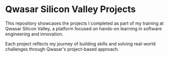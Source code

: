 # Qwasar Silicon Valley Projects
 
This repository showcases the projects I completed as part of my training at Qwasar Silicon Valley, a platform focused on hands-on learning in software engineering and innovation.
 
Each project reflects my journey of building skills and solving real-world challenges through Qwasar's project-based approach.
